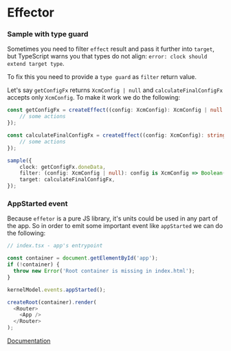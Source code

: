 # Effector

### Sample with type guard
Sometimes you need to filter `effect` result and pass it further into `target`, but TypeScript warns you that
types do not align: `error: clock should extend target type`.

To fix this you need to provide a `type guard` as `filter` return value. 

Let's say `getConfigFx` returns `XcmConfig | null` and `calculateFinalConfigFx` accepts only `XcmConfig`.
To make it work we do the following:

```typescript
const getConfigFx = createEffect((config: XcmConfig): XcmConfig | null => {
    // some actions
});

const calculateFinalConfigFx = createEffect((config: XcmConfig): string => {
    // some actions
});

sample({
    clock: getConfigFx.doneData,
    filter: (config: XcmConfig | null): config is XcmConfig => Boolean(config),
    target: calculateFinalConfigFx,
});
```

### AppStarted event
Because `effetor` is a pure JS library, it's units could be used in any part of the app.
So in order to emit some important event like `appStarted` we can do the following:
```typescript
// index.tsx - app's entrypoint

const container = document.getElementById('app');
if (!container) {
  throw new Error('Root container is missing in index.html');
}

kernelModel.events.appStarted();

createRoot(container).render(
  <Router>
    <App />
  </Router>
);
```

[Documentation](https://effector.dev/docs/typescript/typing-effector/#filter--fn)
